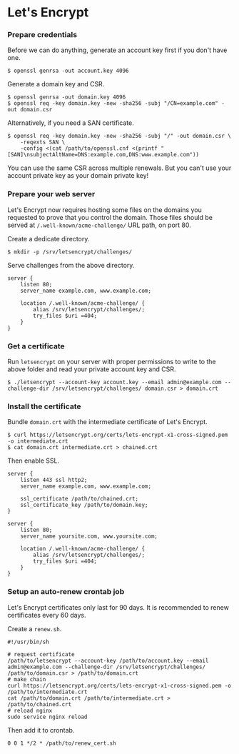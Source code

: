 # Let's Encrypt

### Prepare credentials

Before we can do anything, generate an account key first if you don't have one.

    $ openssl genrsa -out account.key 4096

Generate a domain key and CSR.

    $ openssl genrsa -out domain.key 4096
    $ openssl req -key domain.key -new -sha256 -subj "/CN=example.com" -out domain.csr

Alternatively, if you need a SAN certificate.

    $ openssl req -key domain.key -new -sha256 -subj "/" -out domain.csr \
        -reqexts SAN \
        -config <(cat /path/to/openssl.cnf <(printf "[SAN]\nsubjectAltName=DNS:example.com,DNS:www.example.com"))

You can use the same CSR across multiple renewals. But you can't use your
account private key as your domain private key!

### Prepare your web server

Let's Encrypt now requires hosting some files on the domains you requested to
prove that you control the domain. Those files should be served at
`/.well-known/acme-challenge/` URL path, on port 80.

Create a dedicate directory.

    $ mkdir -p /srv/letsencrypt/challenges/

Serve challenges from the above directory.

    server {
        listen 80;
        server_name example.com, www.example.com;

        location /.well-known/acme-challenge/ {
            alias /srv/letsencrypt/challenges/;
            try_files $uri =404;
        }
    }

### Get a certificate

Run `letsencrypt` on your server with proper permissions to write to the above
folder and read your private account key and CSR.

    $ ./letsencrypt --account-key account.key --email admin@example.com --challenge-dir /srv/letsencrypt/challenges/ domain.csr > domain.crt

### Install the certificate

Bundle `domain.crt` with the intermediate certificate of Let's Encrypt.

    $ curl https://letsencrypt.org/certs/lets-encrypt-x1-cross-signed.pem -o intermediate.crt
    $ cat domain.crt intermediate.crt > chained.crt

Then enable SSL.

    server {
        listen 443 ssl http2;
        server_name example.com, www.example.com;

        ssl_certificate /path/to/chained.crt;
        ssl_certificate_key /path/to/domain.key;
    }

    server {
        listen 80;
        server_name yoursite.com, www.yoursite.com;

        location /.well-known/acme-challenge/ {
            alias /srv/letsencrypt/challenges/;
            try_files $uri =404;
        }
    }

### Setup an auto-renew crontab job

Let's Encrypt certificates only last for 90 days. It is recommended to renew
certificates every 60 days.

Create a `renew.sh`.

    #!/usr/bin/sh

    # request certificate
    /path/to/letsencrypt --account-key /path/to/account.key --email admin@example.com --challenge-dir /srv/letsencrypt/challenges/ /path/to/domain.csr > /path/to/domain.crt
    # make chain
    curl https://letsencrypt.org/certs/lets-encrypt-x1-cross-signed.pem -o /path/to/intermediate.crt
    cat /path/to/domain.crt /path/to/intermediate.crt > /path/to/chained.crt
    # reload nginx
    sudo service nginx reload

Then add it to crontab.

    0 0 1 */2 * /path/to/renew_cert.sh
